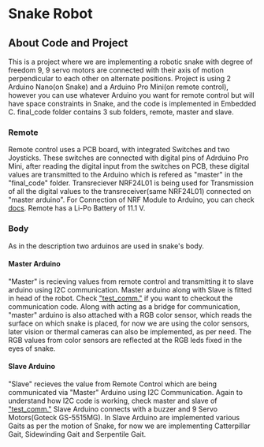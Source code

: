 # Snake Robot

## About Code and Project

This is a project where we are implementing a robotic snake with degree of freedom 9, 9 servo motors are connected with their axis of motion perpendicular to each other on alternate positions.
Project is using 2 Arduino Nano(on Snake) and a Arduino Pro Mini(on remote control), however you can use whatever Arduino you want for remote control but will have space constraints in Snake, and the code is implemented in Embedded C. final_code folder contains 3 sub folders, remote, master and slave.

### Remote
Remote control uses a PCB board, with integrated Switches and two Joysticks. These switches are connected with digital pins of Adrduino Pro Mini, after reading the digital input from the switches on PCB, these digital values are transmitted to the Arduino which is refered as "master" in the "final_code" folder. Transreciever NRF24L01 is being used for Transmission of all the digital values to the transreceiver(same NRF24L01) connected on "master arduino".
For Connection of NRF Module to Arduino, you can check [docs](https://github.com/tanayag/snakerobot/blob/master/Documentation.txt).
Remote has a Li-Po Battery of 11.1 V.

### Body
As in the description two arduinos are used in snake's body.

#### Master Arduino

"Master" is recieving values from remote control and transmitting it to slave arduino using I2C communication. Master arduino along with Slave is fitted in head of the robot. Check ["test_comm."](https://github.com/tanayag/snakerobot/tree/master/test_comm) if you want to checkout the communication code.
Along with acting as a bridge for communication, "master" arduino is also attached with a RGB color sensor, which reads the surface on which snake is placed, for now we are using the color sensors, later vision or thermal cameras can also be implemented, as per need.
The RGB values from color sensors are reflected at the RGB leds fixed in the eyes of snake.

#### Slave Arduino

"Slave" recieves the value from Remote Control which are being communicated via "Master" Arduino using I2C Communication. Again to understand how I2C code is working, check master and slave of ["test_comm."](https://github.com/tanayag/snakerobot/tree/master/test_comm) 
Slave Arduino connects with a buzzer and 9 Servo Motors(Goteck GS-5515MG). In Slave Arduino are implemented various Gaits as per the motion of Snake, for now we are implementing Catterpillar Gait, Sidewinding Gait and Serpentile Gait.
